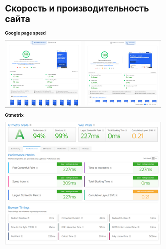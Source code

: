 # Скорость и производительность сайта 

**Google page speed**
<table>
   <tr>
      <td>
         <img src="public/img/md/pagespeed__mob.png" alt="Картинка мобильного" title="Картинка">
      </td>
      <td>
         <img src="public/img/md/pagespeed__des-1.png" alt="Картинка компьютера" title="Картинка">
      </td>
   </tr>
</table>

**Gtmetrix**

 <img src="public/img/md/GTmetrix.png" alt="Картинка">